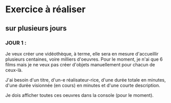 # Exercice à réaliser
## sur plusieurs jours

### JOUR 1 :

Je veux créer une vidéothèque, à terme, elle sera en mesure d'accueillir plusieurs centaines, voire milliers d'oeuvres. Pour le moment, je n'ai que 6 films mais je ne veux pas créer d'objets manuellement pour chacun de ceux-là.

J'ai besoin d'un titre, d'un-e réalisateur-rice, d'une durée totale en minutes, d'une durée visionnée (en cours) en minutes et d'une courte description.

Je dois afficher toutes ces oeuvres dans la console (pour le moment).
